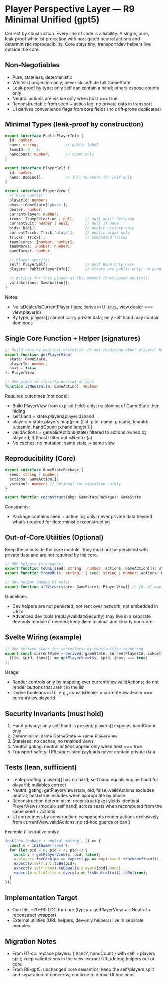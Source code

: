 # Player Perspective Layer — R9 Minimal Unified (gpt5)

Correct by construction. Every line of code is a liability. A single, pure, leak‑proof whitelist projection with host‑gated neutral actions and deterministic reproducibility. Core stays tiny; transport/dev helpers live outside the core.

## Non‑Negotiables
- Pure, stateless, deterministic
- Whitelist projection only; never clone/hide full GameState
- Leak‑proof by type: only self can contain a hand; others expose counts only
- Neutral actions are visible only when host === true
- Reconstructable from seed + action log; no private data in transport
- UI derives convenience flags from core fields (no drift‑prone duplicates)

## Minimal Types (leak‑proof by construction)
```typescript
export interface PublicPlayerInfo {
  id: number;
  name: string;            // public label
  teamId: 0 | 1;
  handCount: number;       // count only
}

export interface PlayerSelf {
  id: number;
  hand: Domino[];          // full contents for self only
}

export interface PlayerView {
  // Core context
  playerId: number;
  phase: GameState['phase'];
  dealer: number;
  currentPlayer: number;
  trump: TrumpSelection | null;     // null until declared
  currentSuit: number | null;       // null if none
  bids: Bid[];                      // public history only
  currentTrick: Trick['plays'];     // public plays only
  tricks: Trick[];                  // completed tricks
  teamScores: [number, number];
  teamMarks: [number, number];
  gameTarget: number;

  // Player‑specific
  self: PlayerSelf;                 // self hand only here
  players: PublicPlayerInfo[];      // others are public‑only; no hand field

  // Actions for this player at this moment (host‑gated neutrals)
  validActions: GameAction[];
}
```

Notes:
- No isDealer/isCurrentPlayer flags; derive in UI (e.g., view.dealer === view.playerId)
- By type, players[] cannot carry private data; only self.hand may contain dominoes

## Single Core Function + Helper (signatures)
```typescript
// Build view by explicit whitelist; do not read/copy other players’ hands
export function getPlayerView(
  state: GameState,
  playerId: number,
  host = false
): PlayerView

// One place to classify neutral actions
function isNeutral(a: GameAction): boolean
```

Required outcomes (not code):
- Build PlayerView from explicit fields only; no cloning of GameState then hiding
- self.hand = state.players[playerId].hand
- players = state.players.map(p => ({ id: p.id, name: p.name, teamId: p.teamId, handCount: p.hand.length }))
- validActions = getValidActions(state) filtered to actions owned by playerId; if (!host) filter out isNeutral(a)
- No caches; no mutation; same state → same view

## Reproducibility (Core)
```typescript
export interface GameStatePackage {
  seed: string | number;
  actions: GameAction[];
  version?: number; // optional for migration safety
}

export function reconstruct(pkg: GameStatePackage): GameState
```
Constraints:
- Package contains seed + action log only; never private data beyond what’s required for deterministic reconstruction

## Out‑of‑Core Utilities (Optional)
Keep these outside the core module. They must not be persisted with private data and are not required by the core.
```typescript
// URL helpers (transport)
export function toURL(seed: string | number, actions: GameAction[]): string
export function fromURL(s: string): { seed: string | number; actions: GameAction[] }

// Dev helper (debug UI only)
export function allViews(state: GameState): PlayerView[] // [0..3].map(pid => getPlayerView(state, pid, false))
```
Guidelines:
- Dev helpers are not persisted, not sent over network, not embedded in URLs
- Advanced dev tools (replay/validateSecurity) may live in a separate dev‑only module if needed; keep them minimal and clearly non‑core

## Svelte Wiring (example)
```typescript
// One derived store for correctness‑by‑construction rendering
export const currentView = derived([gameState, currentPlayerId, isHost],
  ([$s, $pid, $host]) => getPlayerView($s, $pid, $host === true)
);
```
Usage:
- Render controls only by mapping over currentView.validActions; do not render buttons that aren’t in the list
- Derive booleans in UI, e.g., const isDealer = currentView.dealer === currentView.playerId

## Security Invariants (must hold)
1. Hand privacy: only self.hand is present; players[] exposes handCount only
2. Determinism: same GameState → same PlayerView
3. Stateless: no caches, no retained views
4. Neutral gating: neutral actions appear only when host === true
5. Transport safety: URLs/persisted payloads never contain private data

## Tests (lean, sufficient)
- Leak‑proofing: players[] has no hand; self.hand equals engine hand for playerId; nullables correct
- Neutral gating: getPlayerView(state, pid, false).validActions excludes neutral; host=true includes when appropriate by phase
- Reconstruction determinism: reconstruct(pkg) yields identical PlayerViews (modulo self.hand) across seats when recomputed from the same seed + actions
- UI correctness by construction: components render actions exclusively from currentView.validActions; no ad‑hoc guards or can()

Example (illustrative only):
```typescript
test('no leakage + neutral gating', () => {
  const s = initGame('seed');
  for (let pid = 0; pid < 4; pid++) {
    const v = getPlayerView(s, pid, false);
    v.players.forEach(pp => expect((pp as any).hand).toBeUndefined());
    expect(v.self.id).toBe(pid);
    expect(v.self.hand).toEqual(s.players[pid].hand);
    expect(v.validActions.every(a => !isNeutral(a))).toBe(true);
  }
});
```

## Implementation Target
- One file, ~70–90 LOC for core (types + getPlayerView + isNeutral + reconstruct wrapper)
- External utilities (URL helpers, dev‑only helpers) live in separate modules

## Migration Notes
- From R7‑cc: replace players: { hand?, handCount } with self + players split; keep validActions in the view; extract URL/debug helpers out of core
- From R8‑gpt5: unchanged core semantics; keep the self/players split and separation of concerns; continue to derive UI booleans

